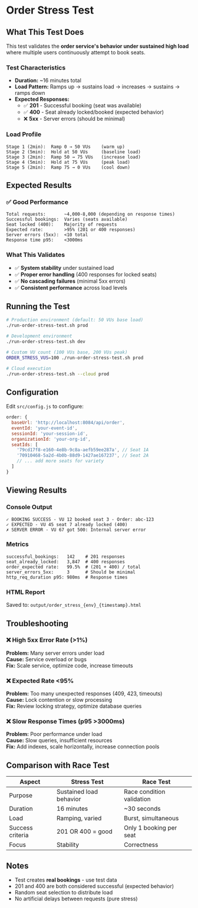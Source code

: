 # Order Stress Test

## What This Test Does

This test validates the **order service's behavior under sustained high load** where multiple users continuously attempt to book seats.

### Test Characteristics
- **Duration:** ~16 minutes total
- **Load Pattern:** Ramps up → sustains load → increases → sustains → ramps down
- **Expected Responses:**
  - ✅ **201** - Successful booking (seat was available)
  - ✅ **400** - Seat already locked/booked (expected behavior)
  - ❌ **5xx** - Server errors (should be minimal)

### Load Profile
```
Stage 1 (2min):  Ramp 0 → 50 VUs    (warm up)
Stage 2 (5min):  Hold at 50 VUs     (baseline load)
Stage 3 (2min):  Ramp 50 → 75 VUs   (increase load)
Stage 4 (5min):  Hold at 75 VUs     (peak load)
Stage 5 (2min):  Ramp 75 → 0 VUs    (cool down)
```

## Expected Results

### ✅ Good Performance
```
Total requests:       ~4,000-8,000 (depending on response times)
Successful bookings:  Varies (seats available)
Seat locked (400):    Majority of requests
Expected rate:        >95% (201 or 400 responses)
Server errors (5xx):  <10 total
Response time p95:    <3000ms
```

### What This Validates
- ✅ **System stability** under sustained load
- ✅ **Proper error handling** (400 responses for locked seats)
- ✅ **No cascading failures** (minimal 5xx errors)
- ✅ **Consistent performance** across load levels

## Running the Test

```bash
# Production environment (default: 50 VUs base load)
./run-order-stress-test.sh prod

# Development environment
./run-order-stress-test.sh dev

# Custom VU count (100 VUs base, 200 VUs peak)
ORDER_STRESS_VUS=100 ./run-order-stress-test.sh prod

# Cloud execution
./run-order-stress-test.sh --cloud prod
```

## Configuration

Edit `src/config.js` to configure:

```javascript
order: {
  baseUrl: 'http://localhost:8084/api/order',
  eventId: 'your-event-id',
  sessionId: 'your-session-id',
  organizationId: 'your-org-id',
  seatIds: [
    '79cd17f8-e160-4e8b-9c8a-aefb59ee287a', // Seat 1A
    '70910468-5a2d-4b0b-88d9-1427ae167237', // Seat 2A
    // ... add more seats for variety
  ]
}
```

## Viewing Results

### Console Output
```
✓ BOOKING SUCCESS - VU 12 booked seat 3 - Order: abc-123
✓ EXPECTED - VU 45 seat 7 already locked (400)
✗ SERVER ERROR - VU 67 got 500: Internal server error
```

### Metrics
```
successful_bookings:   142    # 201 responses
seat_already_locked:   3,847  # 400 responses  
order_expected rate:   99.5%  # (201 + 400) / total
server_errors_5xx:     3      # Should be minimal
http_req_duration p95: 980ms  # Response times
```

### HTML Report
Saved to: `output/order_stress_{env}_{timestamp}.html`

## Troubleshooting

### ❌ High 5xx Error Rate (>1%)
**Problem:** Many server errors under load  
**Cause:** Service overload or bugs  
**Fix:** Scale service, optimize code, increase timeouts

### ❌ Expected Rate <95%
**Problem:** Too many unexpected responses (409, 423, timeouts)  
**Cause:** Lock contention or slow processing  
**Fix:** Review locking strategy, optimize database queries

### ❌ Slow Response Times (p95 >3000ms)
**Problem:** Poor performance under load  
**Cause:** Slow queries, insufficient resources  
**Fix:** Add indexes, scale horizontally, increase connection pools

## Comparison with Race Test

| Aspect | **Stress Test** | **Race Test** |
|--------|----------------|---------------|
| Purpose | Sustained load behavior | Race condition validation |
| Duration | 16 minutes | ~30 seconds |
| Load | Ramping, varied | Burst, simultaneous |
| Success criteria | 201 OR 400 = good | Only 1 booking per seat |
| Focus | Stability | Correctness |

## Notes

- Test creates **real bookings** - use test data
- 201 and 400 are both considered successful (expected behavior)
- Random seat selection to distribute load
- No artificial delays between requests (pure stress)
